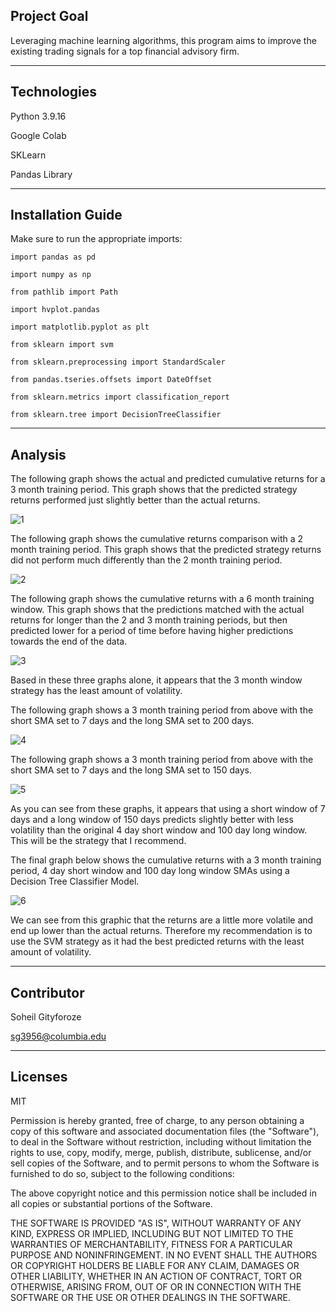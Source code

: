 
## Project Goal

Leveraging machine learning algorithms, this program aims to improve the existing trading signals for a top financial advisory firm.

---

## Technologies

Python 3.9.16

Google Colab

SKLearn

Pandas Library

---


## Installation Guide

Make sure to run the appropriate imports:

`import pandas as pd`

`import numpy as np`

`from pathlib import Path`

`import hvplot.pandas`

`import matplotlib.pyplot as plt`

`from sklearn import svm`

`from sklearn.preprocessing import StandardScaler`

`from pandas.tseries.offsets import DateOffset`

`from sklearn.metrics import classification_report`

`from sklearn.tree import DecisionTreeClassifier`

---


## Analysis


The following graph shows the actual and predicted cumulative returns for a 3 month training period. This graph shows that the predicted strategy returns performed just slightly better than the actual returns.

![1](https://github.com/sg3956/Machine_Learning_Trading_Bot/blob/1692d26884a927d2a797d57351d55c191beb3da1/3_4_100.png)


The following graph shows the cumulative returns comparison with a 2 month training period. This graph shows that the predicted strategy returns did not perform much differently than the 2 month training period.

![2](https://github.com/sg3956/Machine_Learning_Trading_Bot/blob/1692d26884a927d2a797d57351d55c191beb3da1/2_4_100.png)


The following graph shows the cumulative returns with a 6 month training window. This graph shows that the predictions matched with the actual returns for longer than the 2 and 3 month training periods, but then predicted lower for a period of time before having higher predictions towards the end of the data. 

![3](https://github.com/sg3956/Machine_Learning_Trading_Bot/blob/1692d26884a927d2a797d57351d55c191beb3da1/8_4_100.png)


Based in these three graphs alone, it appears that the 3 month window strategy has the least amount of volatility.


The following graph shows a 3 month training period from above with the short SMA set to 7 days and the long SMA set to 200 days.

![4](https://github.com/sg3956/Machine_Learning_Trading_Bot/blob/1692d26884a927d2a797d57351d55c191beb3da1/7_200.png)


The following graph shows a 3 month training period from above with the short SMA set to 7 days and the long SMA set to 150 days.

![5](https://github.com/sg3956/Machine_Learning_Trading_Bot/blob/1692d26884a927d2a797d57351d55c191beb3da1/7_150.png)


As you can see from these graphs, it appears that using a short window of 7 days and a long window of 150 days predicts slightly better with less volatility than the original 4 day short window and 100 day long window. This will be the strategy that I recommend.


The final graph below shows the cumulative returns with a 3 month training period, 4 day short window and 100 day long window SMAs using a Decision Tree Classifier Model.

![6](https://github.com/sg3956/Machine_Learning_Trading_Bot/blob/1692d26884a927d2a797d57351d55c191beb3da1/Actual_vs_DTC.png)

We can see from this graphic that the returns are a little more volatile and end up lower than the actual returns. Therefore my recommendation is to use the SVM strategy as it had the best predicted returns with the least amount of volatility.

---


## Contributor

Soheil Gityforoze

sg3956@columbia.edu


---

## Licenses

MIT

Permission is hereby granted, free of charge, to any person obtaining a copy of this software and associated documentation files (the "Software"), to deal in the Software without restriction, including without limitation the rights to use, copy, modify, merge, publish, distribute, sublicense, and/or sell copies of the Software, and to permit persons to whom the Software is furnished to do so, subject to the following conditions:

The above copyright notice and this permission notice shall be included in all copies or substantial portions of the Software.

THE SOFTWARE IS PROVIDED "AS IS", WITHOUT WARRANTY OF ANY KIND, EXPRESS OR IMPLIED, INCLUDING BUT NOT LIMITED TO THE WARRANTIES OF MERCHANTABILITY, FITNESS FOR A PARTICULAR PURPOSE AND NONINFRINGEMENT. IN NO EVENT SHALL THE AUTHORS OR COPYRIGHT HOLDERS BE LIABLE FOR ANY CLAIM, DAMAGES OR OTHER LIABILITY, WHETHER IN AN ACTION OF CONTRACT, TORT OR OTHERWISE, ARISING FROM, OUT OF OR IN CONNECTION WITH THE SOFTWARE OR THE USE OR OTHER DEALINGS IN THE SOFTWARE.

